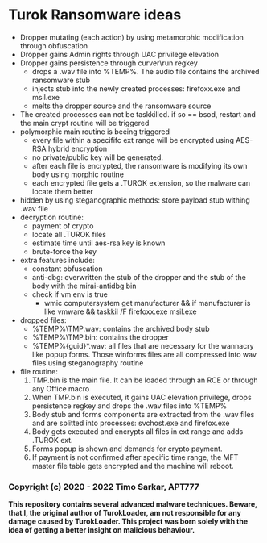 # Turok Ransomware ideas

- Dropper mutating (each action) by using metamorphic modification through obfuscation
- Dropper gains Admin rights through UAC privilege elevation
- Dropper gains persistence through curver\run regkey
	- drops a .wav file into %TEMP%. The audio file contains the archived ransomware stub
	- injects stub into the newly created processes: firefoxx.exe and msil.exe
	- melts the dropper source and the ransomware source
- The created processes can not be taskkilled. if so == bsod, restart and the main crypt routine will be triggered
- polymorphic main routine is beeing triggered
	- every file within a specififc ext range will be encrypted using AES-RSA hybrid encryption
	- no private/public key will be generated. 
	- after each file is encrypted, the ransomware is modifying its own body using morphic routine
	- each encrypted file gets a .TUROK extension, so the malware can locate them better
- hidden by using steganographic methods: store payload stub withing .wav file
- decryption routine:
	- payment of crypto
	- locate all .TUROK files
	- estimate time until aes-rsa key is known
	- brute-force the key
- extra features include:
	- constant obfuscation
	- anti-dbg: overwritten the stub of the dropper and the stub of the body with the mirai-antidbg bin
	- check if vm env is true
		- wmic computersystem get manufacturer && if manufacturer is like vmware && taskkil /F firefoxx.exe msil.exe
- dropped files: 
	- %TEMP%\TMP<PID>.wav: contains the archived body stub
	- %TEMP%\TMP<Mutex>.bin: contains the dropper
	- %TEMP%\{guid}\*.wav: all files that are necessary for the wannacry like popup forms. Those winforms files are all compressed into wav files using steganography routine
- file routine:
	1. TMP<Mutex>.bin is the main file. It can be loaded through an RCE or through any Office macro
	2. When TMP<Mutex>.bin is executed, it gains UAC elevation privilege, drops persistence regkey and drops the .wav files into %TEMP%
	3. Body stub and forms components are extracted from the .wav files and are splitted into processes: svchost.exe and firefox.exe
	4. Body gets executed and encrypts all files in ext range and adds .TUROK ext. 
	5. Forms popup is shown and demands for crypto payment.
	6. If payment is not confirmed after specific time range, the MFT master file table gets encrypted and the machine will reboot.

### Copyright (c) 2020 - 2022 Timo Sarkar, APT777

**This repository contains several advanced malware techniques. Beware, that I, the original author of TurokLoader, am not responsible for any damage caused by TurokLoader. This project was born solely with the idea of getting a better insight on malicious behaviour.** 
